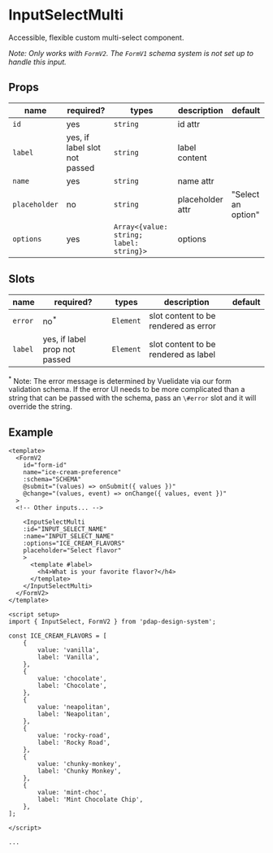 # InputSelectMulti
Accessible, flexible custom multi-select component.

_Note: Only works with `FormV2`. The `FormV1` schema system is not set up to handle this input._

## Props

| name          | required?                     | types                                   | description      | default            |
| ------------- | ----------------------------- | --------------------------------------- | ---------------- | ------------------ |
| `id`          | yes                           | `string`                                | id attr          |                    |
| `label`       | yes, if label slot not passed | `string`                                | label content    |                    |
| `name`        | yes                           | `string`                                | name attr        |                    |
| `placeholder` | no                            | `string`                                | placeholder attr | "Select an option" |
| `options`     | yes                           | `Array<{value: string; label: string}>` | options          |                    |

## Slots

| name    | required?                     | types     | description                          | default |
| ------- | ----------------------------- | --------- | ------------------------------------ | ------- |
| `error` | no<sup>*</sup>                | `Element` | slot content to be rendered as error |         |
| `label` | yes, if label prop not passed | `Element` | slot content to be rendered as label |         |

<sup>*</sup> Note: The error message is determined by Vuelidate via our form validation schema. If the error UI needs to be more complicated than a string that can be passed with the schema, pass an `\#error` slot and it will override the string.       

## Example

```vue
<template>
  <FormV2
    id="form-id"
    name="ice-cream-preference"
    :schema="SCHEMA"
    @submit="(values) => onSubmit({ values })"
    @change="(values, event) => onChange({ values, event })"
  >
  <!-- Other inputs... -->

    <InputSelectMulti
    :id="INPUT_SELECT_NAME"
    :name="INPUT_SELECT_NAME"
    :options="ICE_CREAM_FLAVORS"
    placeholder="Select flavor"
    >
      <template #label>
        <h4>What is your favorite flavor?</h4>
      </template>
    </InputSelectMulti>
  </FormV2>
</template>

<script setup>
import { InputSelect, FormV2 } from 'pdap-design-system';

const ICE_CREAM_FLAVORS = [
	{
		value: 'vanilla',
		label: 'Vanilla',
	},
	{
		value: 'chocolate',
		label: 'Chocolate',
	},
	{
		value: 'neapolitan',
		label: 'Neapolitan',
	},
	{
		value: 'rocky-road',
		label: 'Rocky Road',
	},
	{
		value: 'chunky-monkey',
		label: 'Chunky Monkey',
	},
	{
		value: 'mint-choc',
		label: 'Mint Chocolate Chip',
	},
];

</script>

...
```
